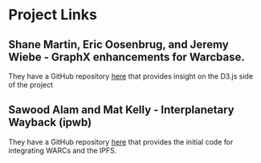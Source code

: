 # Project Links

## Shane Martin, Eric Oosenbrug, and Jeremy Wiebe - GraphX enhancements for Warcbase.

They have a GitHub repository [here](https://github.com/shamrt/link-structure) that provides insight on the D3.js side of the project

## Sawood Alam and Mat Kelly - Interplanetary Wayback (ipwb)

They have a GitHub repository [here](https://github.com/oduwsdl/ipwb) that provides the initial code for integrating WARCs and the IPFS.
